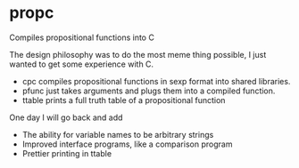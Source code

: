# propc
Compiles propositional functions into C

The design philosophy was to do the most meme thing possible, I just wanted to get some experience with C.

- cpc compiles propositional functions in sexp format into shared libraries.
- pfunc just takes arguments and plugs them into a compiled function.
- ttable prints a full truth table of a propositional function

One day I will go back and add
- The ability for variable names to be arbitrary strings
- Improved interface programs, like a comparison program
- Prettier printing in ttable

